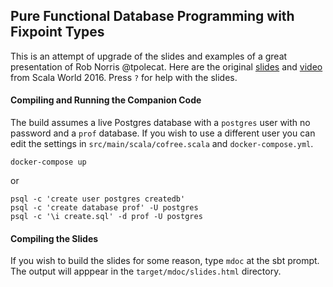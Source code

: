## Pure Functional Database Programming with Fixpoint Types

This is an attempt of upgrade of the slides and examples of a great presentation of Rob Norris @tpolecat.
Here are the original [slides](http://tpolecat.github.io/presentations/sw2016/slides.html) and [video](https://www.youtube.com/watch?v=7xSfLPD6tiQ) from Scala World 2016. Press `?` for help with the slides.

#### Compiling and Running the Companion Code

The build assumes a live Postgres database with a `postgres` user with no password and a `prof` database.
If you wish to use a different user you can edit the settings in `src/main/scala/cofree.scala` and `docker-compose.yml`.

    docker-compose up

or

    psql -c 'create user postgres createdb'
    psql -c 'create database prof' -U postgres
    psql -c '\i create.sql' -d prof -U postgres

#### Compiling the Slides

If you wish to build the slides for some reason, type `mdoc` at the sbt prompt. The output will apppear in the `target/mdoc/slides.html` directory.
